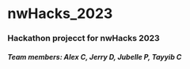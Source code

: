 # nwHacks_2023
### Hackathon projecct for nwHacks 2023
##### Team members: Alex C, Jerry D, Jubelle P, Tayyib C 